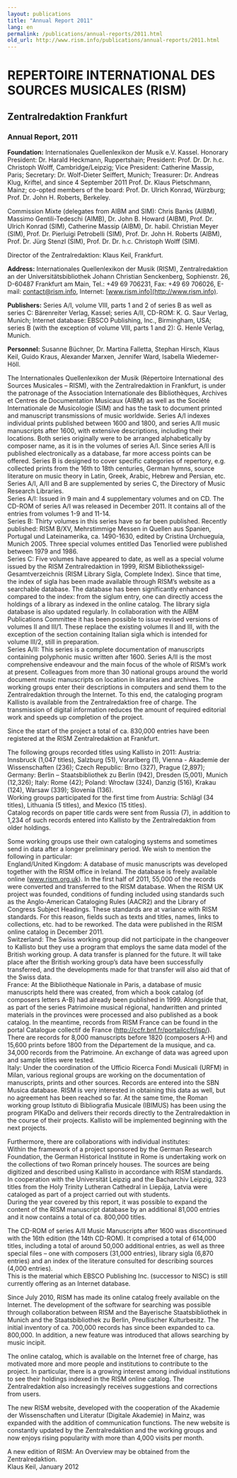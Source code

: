 ```yaml
---
layout: publications
title: "Annual Report 2011"
lang: en
permalink: /publications/annual-reports/2011.html
old_url: http://www.rism.info/publications/annual-reports/2011.html
---
```


# REPERTOIRE INTERNATIONAL DES SOURCES MUSICALES (RISM)

## Zentralredaktion Frankfurt

### Annual Report, 2011

**Foundation:** Internationales Quellenlexikon der Musik e.V. Kassel. Honorary President: Dr. Harald Heckmann, Ruppertshain; President: Prof. Dr. Dr. h.c. Christoph Wolff, Cambridge/Leipzig; Vice President: Catherine Massip, Paris; Secretary: Dr. Wolf-Dieter Seiffert, Munich; Treasurer: Dr. Andreas Klug, Kriftel, and since 4 September 2011 Prof. Dr. Klaus Pietschmann, Mainz; co-opted members of the board: Prof. Dr. Ulrich Konrad, Würzburg; Prof. Dr. John H. Roberts, Berkeley.

Commission Mixte (delegates from AIBM and SIM): Chris Banks (AIBM), Massimo Gentili-Tedeschi (AIMB), Dr. John B. Howard (AIBM), Prof. Dr. Ulrich Konrad (SIM), Catherine Massip (AIBM), Dr. habil. Christian Meyer (SIM), Prof. Dr. Pierluigi Petrobelli (SIM), Prof. Dr. John H. Roberts (AIBM), Prof. Dr. Jürg Stenzl (SIM), Prof. Dr. Dr. h.c. Christoph Wolff (SIM).

Director of the Zentralredaktion: Klaus Keil, Frankfurt.

**Address:** Internationales Quellenlexikon der Musik (RISM), Zentralredaktion an der Universitätsbibliothek Johann Christian Senckenberg, Sophienstr. 26, D-60487 Frankfurt am Main, Tel.: +49 69 706231, Fax: +49 69 706026, E-mail: contact@rism.info, Internet: [www.rism.info](http://www.rism.info).

**Publishers:** Series A/I, volume VIII, parts 1 and 2 of series B as well as series C: Bärenreiter Verlag, Kassel; series A/II, CD-ROM: K. G. Saur Verlag, Munich; Internet database: EBSCO Publishing, Inc., Birmingham, USA; series B (with the exception of volume VIII, parts 1 and 2): G. Henle Verlag, Munich.

**Personnel:** Susanne Büchner, Dr. Martina Falletta, Stephan Hirsch, Klaus Keil, Guido Kraus, Alexander Marxen, Jennifer Ward, Isabella Wiedemer-Höll.

The Internationales Quellenlexikon der Musik (Répertoire International des Sources Musicales – RISM), with the Zentralredaktion in Frankfurt, is under the patronage of the Association Internationale des Bibliothèques, Archives et Centres de Documentation Musicaux (AIBM) as well as the Société Internationale de Musicologie (SIM) and has the task to document printed and manuscript transmissions of music worldwide. Series A/I indexes individual prints published between 1600 and 1800, and series A/II music manuscripts after 1600, with extensive descriptions, including their locations. Both series originally were to be arranged alphabetically by composer name, as it is in the volumes of series A/I. Since series A/II is published electronically as a database, far more access points can be offered. Series B is designed to cover specific categories of repertory, e.g. collected prints from the 16th to 18th centuries, German hymns, source literature on music theory in Latin, Greek, Arabic, Hebrew and Persian, etc. Series A/I, A/II and B are supplemented by series C, the Directory of Music Research Libraries.  
Series A/I: Issued in 9 main and 4 supplementary volumes and on CD. The CD-ROM of series A/I was released in December 2011. It contains all of the entries from volumes 1-9 and 11-14.  
Series B: Thirty volumes in this series have so far been published. Recently published: RISM B/XV, Mehrstimmige Messen in Quellen aus Spanien, Portugal und Lateinamerika, ca. 1490-1630, edited by Cristina Urchueguía, Munich 2005. Three special volumes entitled Das Tenorlied were published between 1979 and 1986.  
Series C: Five volumes have appeared to date, as well as a special volume issued by the RISM Zentralredaktion in 1999, RISM Bibliothekssigel-Gesamtverzeichnis (RISM Library Sigla, Complete Index). Since that time, the index of sigla has been made available through RISM’s website as a searchable database. The database has been significantly enhanced compared to the index: from the siglum entry, one can directly access the holdings of a library as indexed in the online catalog. The library sigla database is also updated regularly. In collaboration with the AIBM Publications Committee it has been possible to issue revised versions of volumes II and III/1. These replace the existing volumes II and III, with the exception of the section containing Italian sigla which is intended for volume III/2, still in preparation.  
Series A/II: This series is a complete documentation of manuscripts containing polyphonic music written after 1600. Series A/II is the most comprehensive endeavour and the main focus of the whole of RISM’s work at present. Colleagues from more than 30 national groups around the world document music manuscripts on location in libraries and archives. The working groups enter their descriptions in computers and send them to the Zentralredaktion through the Internet. To this end, the cataloging program Kallisto is available from the Zentralredaktion free of charge. The transmission of digital information reduces the amount of required editorial work and speeds up completion of the project.   
  
Since the start of the project a total of ca. 830,000 entries have been registered at the RISM Zentralredaktion at Frankfurt.  
  
 The following groups recorded titles using Kallisto in 2011: Austria: Innsbruck (1,047 titles), Salzburg (51), Vorarlberg (1), Vienna - Akademie der Wissenschaften (236); Czech Republic: Brno (327), Prague (2,897); Germany: Berlin – Staatsbibliothek zu Berlin (942), Dresden (5,001), Munich (12,326); Italy: Rome (42); Poland: Wrocław (324), Danzig (516), Krakau (124), Warsaw (339); Slovenia (136).   
Working groups participated for the first time from Austria: Schlägl (34 titles), Lithuania (5 titles), and Mexico (15 titles).  
 Catalog records on paper title cards were sent from Russia (7), in addition to 1,234 of such records entered into Kallisto by the Zentralredaktion from older holdings.  
  
Some working groups use their own cataloging systems and sometimes send in data after a longer preliminary period. We wish to mention the following in particular:  
 England/United Kingdom: A database of music manuscripts was developed together with the RISM office in Ireland. The database is freely available online (www.rism.org.uk). In the first half of 2011, 55,000 of the records were converted and transferred to the RISM database. When the RISM UK project was founded, conditions of funding included using standards such as the Anglo-American Cataloging Rules (AACR2) and the Library of Congress Subject Headings. These standards are at variance with RISM standards. For this reason, fields such as texts and titles, names, links to collections, etc. had to be reworked. The data were published in the RISM online catalog in December 2011.  
 Switzerland: The Swiss working group did not participate in the changeover to Kallisto but they use a program that employs the same data model of the British working group. A data transfer is planned for the future. It will take place after the British working group’s data have been successfully transferred, and the developments made for that transfer will also aid that of the Swiss data.   
 France: At the Bibliothèque Nationale in Paris, a database of music manuscripts held there was created, from which a book catalog (of composers letters A-B) had already been published in 1999. Alongside that, as part of the series Patrimoine musical régional, handwritten and printed materials in the provinces were processed and also published as a book catalog. In the meantime, records from RISM France can be found in the portal Catalogue collectif de France (http://ccfr.bnf.fr/portailccfr/jsp/). There are records for 8,000 manuscripts before 1820 (composers A-H) and 15,600 prints before 1800 from the Département de la musique, and ca. 34,000 records from the Patrimoine. An exchange of data was agreed upon and sample titles were tested.   
 Italy: Under the coordination of the Ufficio Ricerca Fondi Musicali (URFM) in Milan, various regional groups are working on the documentation of manuscripts, prints and other sources. Records are entered into the SBN Musica database. RISM is very interested in obtaining this data as well, but no agreement has been reached so far. At the same time, the Roman working group Istituto di Bibliografia Musicale (IBIMUS) has been using the program PIKaDo and delivers their records directly to the Zentralredaktion in the course of their projects. Kallisto will be implemented beginning with the next projects.  
  
Furthermore, there are collaborations with individual institutes:   
 Within the framework of a project sponsored by the German Research Foundation, the German Historical Institute in Rome is undertaking work on the collections of two Roman princely houses. The sources are being digitized and described using Kallisto in accordance with RISM standards.  
In cooperation with the Universität Leipzig and the Bacharchiv Leipzig, 323 titles from the Holy Trinity Lutheran Cathedral in Liepāja, Latvia were cataloged as part of a project carried out with students.  
During the year covered by this report, it was possible to expand the content of the RISM manuscript database by an additional 81,000 entries and it now contains a total of ca. 800,000 titles.  
  
The CD-ROM of series A/II Music Manuscripts after 1600 was discontinued with the 16th edition (the 14th CD-ROM). It comprised a total of 614,000 titles, including a total of around 50,000 additional entries, as well as three special files – one with composers (31,000 entries), library sigla (6,870 entries) and an index of the literature consulted for describing sources (4,000 entries).  
This is the material which EBSCO Publishing Inc. (successor to NISC) is still currently offering as an Internet database.  
  
Since July 2010, RISM has made its online catalog freely available on the Internet. The development of the software for searching was possible through collaboration between RISM and the Bayerische Staatsbibliothek in Munich and the Staatsbibliothek zu Berlin, Preußischer Kulturbesitz. The initial inventory of ca. 700,000 records has since been expanded to ca. 800,000. In addition, a new feature was introduced that allows searching by music incipit.  
  
The online catalog, which is available on the Internet free of charge, has motivated more and more people and institutions to contribute to the project. In particular, there is a growing interest among individual institutions to see their holdings indexed in the RISM online catalog. The Zentralredaktion also increasingly receives suggestions and corrections from users.  
  
The new RISM website, developed with the cooperation of the Akademie der Wissenschaften und Literatur (Digitale Akademie) in Mainz, was expanded with the addition of communication functions. The new website is constantly updated by the Zentralredaktion and the working groups and now enjoys rising popularity with more than 4,000 visits per month.  
  
A new edition of RISM: An Overview may be obtained from the Zentralredaktion.   
Klaus Keil, January 2012
